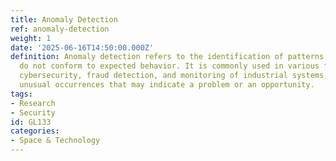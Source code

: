 ```yaml
---
title: Anomaly Detection
ref: anomaly-detection
weight: 1
date: '2025-06-16T14:50:00.000Z'
definition: Anomaly detection refers to the identification of patterns in data that
  do not conform to expected behavior. It is commonly used in various fields, including
  cybersecurity, fraud detection, and monitoring of industrial systems, to detect
  unusual occurrences that may indicate a problem or an opportunity.
tags:
- Research
- Security
id: GL133
categories:
- Space & Technology
---
```


